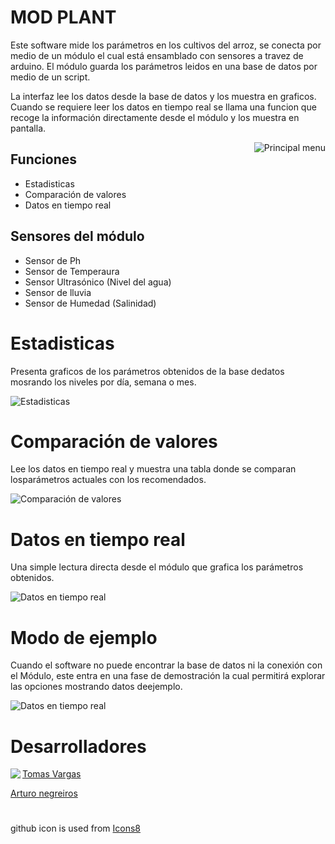# MOD PLANT

Este software mide los parámetros en los cultivos del arroz, se conecta por medio de un módulo el cual está ensamblado con sensores a travez de arduino. El módulo guarda los parámetros leidos en una base de datos por medio de un script.

La interfaz lee los datos desde la base de datos y los muestra en graficos. Cuando se requiere leer los datos en tiempo real se llama una funcion que recoge la información directamente desde el módulo y los muestra en pantalla.


<image align="right" src="https://github.com/Tomvargas/ModX/blob/master/screenshots/principal%20menu.png" alt="Principal menu"></image>

## Funciones
* Estadisticas
* Comparación de valores
* Datos en tiempo real
## Sensores del módulo
* Sensor de Ph
* Sensor de Temperaura
* Sensor Ultrasónico (Nivel del agua)
* Sensor de lluvia
* Sensor de Humedad (Salinidad)


# Estadisticas
Presenta graficos de los parámetros obtenidos de la base dedatos mosrando los niveles por día, semana o mes.

<image src="https://github.com/Tomvargas/ModX/blob/master/screenshots/grafics%20op1.png" alt="Estadisticas"></image>

# Comparación de valores
Lee los datos en tiempo real y muestra una tabla donde se comparan losparámetros actuales con los recomendados.

<image src="https://github.com/Tomvargas/ModX/blob/master/screenshots/values%20op2.png" alt="Comparación de valores"></image>

# Datos en tiempo real
Una simple lectura directa desde el módulo que grafica los parámetros obtenidos.

<image src="https://github.com/Tomvargas/ModX/blob/master/screenshots/trdata%20op3.png" alt="Datos en tiempo real"></image>

# Modo de ejemplo

Cuando el software no puede encontrar la base de datos ni la conexión con el Módulo, este entra en una fase de demostración la cual permitirá explorar las opciones mostrando datos deejemplo.

<image src="https://github.com/Tomvargas/ModX/blob/master/screenshots/connection%20error.png" alt="Datos en tiempo real"></image>

# Desarrolladores

<img align="left" src="https://img.icons8.com/bubbles/50/000000/github.png"/>
<a href="https://github.com/Tomvargas">Tomas Vargas</a>

<a href="https://github.com/Arturo0911">Arturo negreiros</a>

# 
github icon is used from <a href="https://icons8.com/icon/118553/github">Icons8</a>
